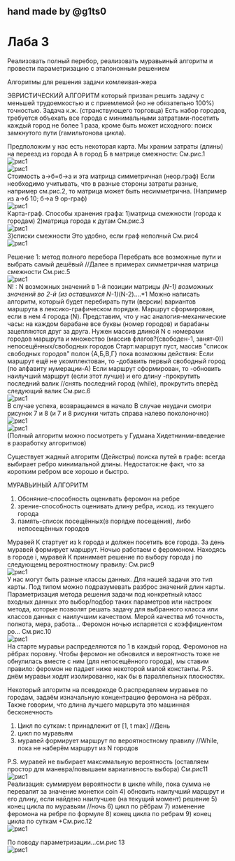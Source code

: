 hand made by @g1ts0
--------
# Лаба 3
Реализовать полный перебор, реализовать муравьиный алгоритм и провести параметризацию с эталононным решением

Алгоритмы для решения задачи комлеивая-жера

ЭВРИСТИЧЕСКИЙ АЛГОРИТМ который призван решить задачу с меньшей трудоемкостью и с приемлемой (но не обязательно 100%) точностью.
Задача к.ж. (странствующего торговца)
Есть набор городов, требуется объехать все города с минимальными затратами-посетить каждый город не более 1 раза, кроме быть может исходного: поиск замкнутого пути (гамильтонова цикла).

Предположим у нас есть некоторая карта. Мы храним затраты (длины) на переезд из города А в город Б в матрице смежности:
См.рис.1 \
![рис1](dtas_lab_003_photo/dtas_001.png) \
![рис1](dtas_lab_003_photo/dtas_001_2.png) \
Стоимость а->б=б->а и эта матрица симметричная (неор.граф)
Если необходимо учитывать, что в разные стороны затраты разные, например см.рис.2, то матрица может быть несимметрична. (Например из а->б 10; б->а 9 ор-граф)
 \
![рис1](dtas_lab_003_photo/dtas_002.png) \
Карта-граф. Способы хранения графа:
1)матрица смежности (города к городам)
2)матрица города к дугам
См.рис.3 \
![рис1](dtas_lab_003_photo/dtas_003.png) \
3)списки смежности
Это удобно, если граф неполный
См.рис4 \
![рис1](dtas_lab_003_photo/dtas_004.png)

Решение 1: метод полного перебора
Перебрать все возможные пути и выбрать самый дешёвый
//Далее в примерах симметричная матрица смежности
См.рис.5 \
![рис1](dtas_lab_003_photo/dtas_005.png) \
N! : N возможных значений в 1-й позиции матрицы *(N-1) возможных значений во 2-й (из оставшихся N-1)*(N-2)....*1
Можно написать алгоритм, который будет перебирать пути (версии) вариантов маршрута в лексико-графическом порядке. 
Маршрут сформирован, если в нем 4 города (N).
Представим, что у нас аналогия-механические часы: на каждом барабане все буквы (номер городов) и барабаны зацепляются друг за друга.
Нужен массив длиной N с номерами городов маршрута и множество (массив флагов?(свободен-1, занят-0))  непосещённых/свободных городов
Старт:маршрут пуст, массив "список свободных городов" полон {А,Б,В,Г} пока возможны действия: 
Если маршрут ещё не укомплектован, то 
-добавить первый свободный город (по алфавиту нумерации-А)
Если маршрут сформирован, то
-обновить наилучший маршрут (если этот лучше) и его длину
-прокрутить последний валик //снять последний город (while), прокрутить вперёд следующий валик
См.рис.6 \
![рис1](dtas_lab_003_photo/dtas_006.png) \
В случае успеха, возвращаемся в начало
В случае неудачи смотри рисунок 7 и 8 (и 7 и 8 рисунки читать справа налево поколоночно) \
![рис1](dtas_lab_003_photo/dtas_007.png) \
![рис1](dtas_lab_003_photo/dtas_008.png) \
(Полный алгоритм можно посмотреть у Гудмана Хидетнинми-введение в разработку алгоритмов)

Существует жадный алгоритм (Дейкстры) поиска путей в графе: всегда выбирает ребро минимальной длины. Недостаток:не факт, что за коротким ребром все хорошо и быстро.

МУРАВЬИНЫЙ АЛГОРИТМ
1) Обоняние-способность оценивать феромон на ребре
2) зрение-способность оценивать длину ребра, исход. из текущего города
3) память-список посещённых(в порядке посещения), либо непосещённых городов

Муравей К стартует из k города и должен посетить все города. За день муравей формирует маршрут. Ночью работаем с феромоном. Находясь в городе i, муравей К принимает решение по выбору города j по следующемц вероятностному правилу:
См.рис9 \
![рис1](dtas_lab_003_photo/dtas_009.png) \
У нас могут быть разные классы данных. Для нашей задачи это тип карты. Под типом можно подразумевать разброс значений длин карты.
Параметризация метода решения задачи под конкретный класс входных данных это выбор/подбор таких параметров или настроек метода, которые позволят решать задачу для выбранного класса или классов данных с наилучшим качеством. Мерой качества мб точность, полнота, мера, работа...
Феромон ночью испаряется с коэффициентом ро...
См.рис.10 \
![рис1](dtas_lab_003_photo/dtas_010.png) \
На старте муравьи распределяются по 1 в каждый город. 
Феромонов на рёбрах поровну. Чтобы феромон не обновился и вероятность тоже не обнулилась вместе с ним (для непосещённого города), мы ставим правило: феромон не падает ниже некоторой малой константы.
P.S. днём муравьи ходят изолированно, как бы в параллельных плоскостях.

Некоторый алгоритм на псевдокоде
0.распределяем муравьев по городам, задаём изначальную концентрацию феромона на рёбрах. Также говорим, что длина лучшего маршрута это машинная бесконечность
1) Цикл по суткам: t принадлежит от [1, t max]
//День
2) цикл по муравьям
3) муравей формирует маршрут по вероятностному правилу
//While, пока не наберём маршрут из N городов

P.S. муравей не выбирает максимальную вероятность (оставляем простор для маневра/повышаем вариативность выбора)
См.рис11 \
![рис1](dtas_lab_003_photo/dtas_011.png) \
Реализация: суммируем вероятности в цикле while, пока сумма не перевалит за значение монетки coin
4) обновить наилучший маршрут и его длину, если найдено наилучшее (на текущий момент) решение
5) конец цикла по муравьям
//ночь
6) цикл по рёбрам
7) изменение феромона на ребре по формуле
8) конец цикла по ребрам
9) конец цикла по суткам
+См.рис.12 \
![рис1](dtas_lab_003_photo/dtas_012.png)

По поводу параметризации...см.рис 13 \
![рис1](dtas_lab_003_photo/dtas_013.png)
